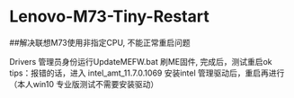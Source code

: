 # Lenovo-M73-Tiny-Restart
##解决联想M73使用非指定CPU, 不能正常重启问题

Drivers 管理员身份运行UpdateMEFW.bat 刷ME固件, 完成后，测试重启ok
tips：报错的话，进入 intel_amt_11.7.0.1069  安装intel 管理驱动后，重启再进行（本人win10 专业版测试不需要安装驱动）
